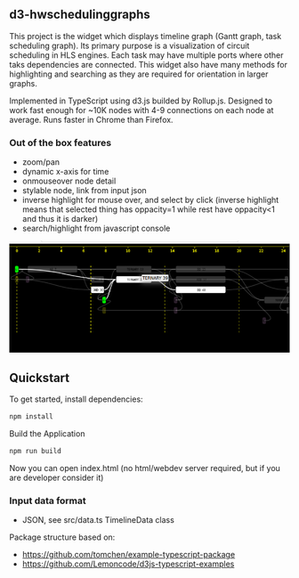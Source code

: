 ## d3-hwschedulinggraphs

This project is the widget which displays timeline graph (Gantt graph, task scheduling graph).
Its primary purpose is a visualization of circuit scheduling in HLS engines.
Each task may have multiple ports where other taks dependencies are connected.
This widget also have many methods for highlighting and searching as they are required for orientation in larger graphs. 
 
Implemented in TypeScript using d3.js builded by Rollup.js.
Designed to work fast enough for ~10K nodes with 4-9 connections on each node at average.
Runs faster in Chrome than Firefox.

### Out of the box features

* zoom/pan
* dynamic x-axis for time
* onmouseover node detail
* stylable node, link from input json
* inverse highlight for mouse over, and select by click (inverse highlight means that selected thing has oppacity=1 while rest have oppacity<1 and thus it is darker)
* search/highlight from javascript console


![scroll_and_zoom.gif](doc/screen.png)

## Quickstart

To get started, install dependencies:

```bash
npm install
```

Build the Application

```bash
npm run build
```

Now you can open index.html (no html/webdev server required, but if you are developer consider it)


### Input data format

* JSON, see src/data.ts TimelineData class


Package structure based on:

* https://github.com/tomchen/example-typescript-package
* https://github.com/Lemoncode/d3js-typescript-examples